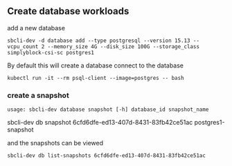 ## Create database workloads

add a new database
```
sbcli-dev -d database add --type postgresql --version 15.13 --vcpu_count 2 --memory_size 4G --disk_size 100G --storage_class  simplyblock-csi-sc postgres1
```

By default this will create a database connect to the database
```
kubectl run -it --rm psql-client --image=postgres -- bash
```

### create a snapshot

```
usage: sbcli-dev database snapshot [-h] database_id snapshot_name
```

sbcli-dev db snapshot 6cfd6dfe-ed13-407d-8431-83fb42ce51ac postgres1-snapshot

and the snapshots can be viewed
```
sbcli-dev db list-snapshots 6cfd6dfe-ed13-407d-8431-83fb42ce51ac
```


